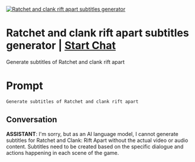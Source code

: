 
[![Ratchet and clank rift apart subtitles generator ](https://flow-prompt-covers.s3.us-west-1.amazonaws.com/icon/illustrative/illus_3.png)](https://gptcall.net/chat.html?data=%7B%22contact%22%3A%7B%22id%22%3A%22RPEJVS-q4gFZTqQVo7ndO%22%2C%22flow%22%3Atrue%7D%7D)
# Ratchet and clank rift apart subtitles generator  | [Start Chat](https://gptcall.net/chat.html?data=%7B%22contact%22%3A%7B%22id%22%3A%22RPEJVS-q4gFZTqQVo7ndO%22%2C%22flow%22%3Atrue%7D%7D)
Generate subtitles of Ratchet and clank rift apart

# Prompt

```
Generate subtitles of Ratchet and clank rift apart
```

## Conversation

**ASSISTANT**: I'm sorry, but as an AI language model, I cannot generate subtitles for Ratchet and Clank: Rift Apart without the actual video or audio content. Subtitles need to be created based on the specific dialogue and actions happening in each scene of the game.


